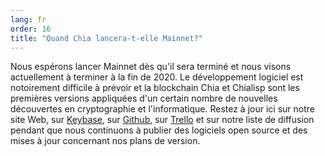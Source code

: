 ```yaml
---
lang: fr
order: 16
title: "Quand Chia lancera-t-elle Mainnet?"
---
```


Nous espérons lancer Mainnet dès qu'il sera terminé et nous visons actuellement à terminer à la fin de 2020. Le développement logiciel est notoirement difficile à prévoir et la blockchain Chia et Chialisp sont les premières versions appliquées d'un certain nombre de nouvelles découvertes en cryptographie et l'informatique. Restez à jour ici sur notre site Web, sur [Keybase](https://keybase.io/team/chia_network.public), sur [Github](https://github.com/Chia-Network/), sur [Trello](https://trello.com/b/ZuNx7sET/engineering-core) et sur notre liste de diffusion pendant que nous continuons à publier des logiciels open source et des mises à jour concernant nos plans de version.
